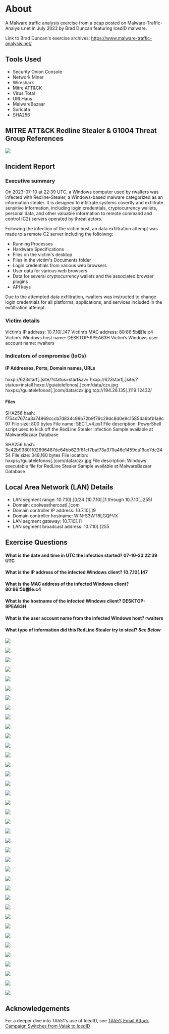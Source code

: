 # About
A Malware traffic analysis exercise from a pcap posted on Malware-Traffic-Analysis.net in July 2023 by Brad Duncan featuring IcedID malware.

Link to Brad Duncan's exercise archives: https://www.malware-traffic-analysis.net/

## Tools Used
- Security Onion Console
- Network Miner
- Wireshark
- Mitre ATT&CK
- Virus Total
- URLHaus
- MalwareBazaar
- Suricata
- SHA256

## MITRE ATT&CK Redline Stealer & G1004 Threat Group References
![](img/group.png)

## Incident Report

### Executive summary

On 2023-07-10 at 22:39 UTC, a Windows computer used by rwalters was infected with Redline-Stealer, a Windows-based malware categorized as an information stealer. It is designed to infiltrate systems covertly and exfiltrate sensitive information, including login credentials, cryptocurrency wallets, personal data, and other valuable information to remote command and control (C2) servers operated by threat actors. 

Following the infection of the victim host, an data exfiltration attempt was made to a remote C2 server including the folloiwng:

- Running Processes
- Hardware Specifications
- Files on the victim's desktop
- Files in the victim's Documents folder
- Login credentials from various web browsers
- User data for various  web browsers
- Data for several cryptocurrency wallets and the associated browser plugins 
- API keys

Due to the attempted data exfiltration, rwalters was instructed to change login credentials for all platforms, applications, and services included in the exfiltration attempt.
  
### Victim details

Victim’s IP address: 10.7.10[.]47
Victim’s MAC address: 80:86:5b:ab:1e:c4
Victim’s Windows host name: DESKTOP-9PEA63H
Victim’s Windows user account name: rwalters

### Indicators of compromise (IoCs)
#### IP Addresses, Ports, Domain names, URLs
hxxp://623start[.]site/?status=start&av=
hxxp://623start[.]site/?status=install
hxxp://guiatelefonos[.]com/data/czx.jpg
hxxps://guiatelefonos[.]com/data/czx.jpg
tcp://194.26.135[.]119:12432/

#### Files
SHA256 hash: f754d7674a3a74969cccb7d834c99b72b9f79c29dc8d0e9c15854a6bfb1a9c97
File size: 800 bytes
File name: SECT_v4.ps1
File description: PowerShell script used to kick off the RedLine Stealer infection
Sample available at MalwareBazaar Database

SHA256 hash: 3c42b93801f02696487de64bb623f81cf7baf73a379a46e1459ca19ae7dc2454
File size: 348,160 bytes
File location: hxxps://guiatelefonos[.]com/data/czx.jpg
File description: Windows executable file for RedLine Stealer
Sample available at MalwareBazaar Database

## Local Area Network (LAN) Details 
- LAN segment range: 10.7.10[.]0/24 (10.7.10[.]1 through 10.7.10[.]255)
- Domain: coolweathercoat[.]com
- Domain controller IP address: 10.7.10[.]9
- Domain controller hostname: WIN-S3WT6LGQFVX
- LAN segment gateway: 10.7.10[.]1
- LAN segment broadcast address: 10.7.10[.]255


## Exercise Questions

#### What is the date and time in UTC the infection started? 07-10-23 22:39 UTC
#### What is the IP address of the infected Windows client? 10.7.10[.]47
#### What is the MAC address of the infected Windows client? 80:86:5b:ab:1e:c4
#### What is the hostname of the infected Windows client? DESKTOP-9PEA63H
#### What is the user account name from the infected Windows host? rwalters
#### What type of information did this RedLine Stealer try to steal? *See Below*

![](img/al-any.png)

![](img/al-net.png)

![](img/al-out.png)

![](img/al-ps.png)

![](img/al-resp.png)

![](img/alerts.png)

![](img/dash-beacon.png)

![](img/dash-cert.png)

![](img/dash-conn.png)

![](img/dash-get.png)

![](img/dash-http.png)

![](img/dash-overview.png)

![](img/dash-smb.png)

![](img/exfil-stream.png)

![](img/exfil-stream2.png)

![](img/exfil-stream3.png)

![](img/exfil.png)

![](img/get-623.png)

![](img/get-6232.png)

![](img/group.png)

![](img/haus-gui.png)

![](img/hex.png)

![](img/jpg.png)

![](img/mal.png)

![](img/nm-files.png)

![](img/nm-host.png)

![](img/psasci.png)

![](img/psascis.png)

![](img/pshex.png)

![](img/rpc.png)

![](img/vt-195.png)

![](img/vt-623.png)

![](img/vt194.png)

![](img/vt195.png)

![](img/vt92.png)

![](img/vtchang.png)

![](img/vtgui.png)

![](img/ws-beacon.png)

## Acknowledgements
For a deeper dive into TA551's use of IcedID, see [TA551: Email Attack Campaign Switches from Valak to IcedID](https://unit42.paloaltonetworks.com/ta551-shathak-icedid/)
